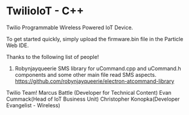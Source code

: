 # TwilioIoT - C++
Twilio Programmable Wireless Powered IoT Device. 

To get started quickly, simply upload the firmware.bin file in the Particle Web IDE.

Thanks to the following list of people!
1) Robynjayqueerie SMS library for uCommand.cpp and uCommand.h components and some other main file read SMS aspects. https://github.com/robynjayqueerie/electron-atcommand-library

Twilio Team! 
  Marcus Battle (Developer for Technical Content)
  Evan Cummack(Head of IoT Business Unit)
  Christopher Konopka(Developer Evangelist - Wireless)
